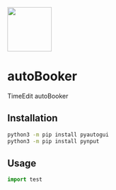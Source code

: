 <a href="#"><img src="https://www.timeedit.net/assets/images/te_icon_gradient_vit_rounded@1x.png" width="100" height="100"></a>
# autoBooker
TimeEdit autoBooker

## Installation
```bash
python3 -m pip install pyautogui
python3 -m pip install pynput
```

## Usage

```python
import test
```

